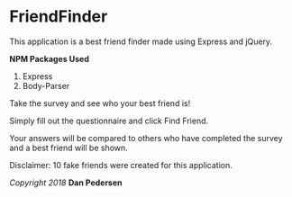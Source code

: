 # **FriendFinder**

This application is a best friend finder made using Express and jQuery.

**NPM Packages Used**
1. Express
2. Body-Parser

Take the survey and see who your best friend is!

Simply fill out the questionnaire and click Find Friend.

Your answers will be compared to others who have completed the survey and a best friend will be shown.

Disclaimer:  10 fake friends were created for this application.

*Copyright 2018* **Dan Pedersen**